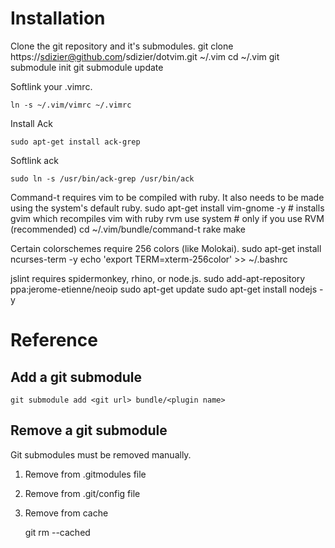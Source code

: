 # Installation

Clone the git repository and it's submodules.
    git clone https://sdizier@github.com/sdizier/dotvim.git ~/.vim
    cd ~/.vim
    git submodule init
    git submodule update

Softlink your .vimrc.

    ln -s ~/.vim/vimrc ~/.vimrc

Install Ack

    sudo apt-get install ack-grep

Softlink ack

    sudo ln -s /usr/bin/ack-grep /usr/bin/ack

Command-t requires vim to be compiled with ruby. It also needs to be made using the system's default ruby.
    sudo apt-get install vim-gnome -y # installs gvim which recompiles vim with ruby
    rvm use system # only if you use RVM (recommended)
    cd ~/.vim/bundle/command-t
    rake make

Certain colorschemes require 256 colors (like Molokai).
    sudo apt-get install ncurses-term -y
    echo 'export TERM=xterm-256color' >> ~/.bashrc

jslint requires spidermonkey, rhino, or node.js.
    sudo add-apt-repository ppa:jerome-etienne/neoip 
    sudo apt-get update 
    sudo apt-get install nodejs -y

# Reference

## Add a git submodule

    git submodule add <git url> bundle/<plugin name>

## Remove a git submodule

Git submodules must be removed manually.

1. Remove from .gitmodules file
2. Remove from .git/config file
3. Remove from cache

    git rm --cached <plugin path>
